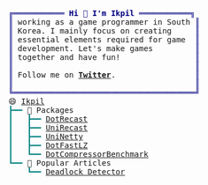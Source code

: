 <pre style="font-family:Menlo,'DejaVu Sans Mono',consolas,'Courier New',monospace"><span style="color: #000080; text-decoration-color: #000080">╔═══════════ </span><span style="color: #000080; text-decoration-color: #000080; font-weight: bold">Hi 👋 I&#x27;m Ikpil</span><span style="color: #000080; text-decoration-color: #000080"> ═══════════╗</span>
<span style="color: #000080; text-decoration-color: #000080">║</span> working as a game programmer in South <span style="color: #000080; text-decoration-color: #000080">║</span>
<span style="color: #000080; text-decoration-color: #000080">║</span> Korea. I mainly focus on creating     <span style="color: #000080; text-decoration-color: #000080">║</span>
<span style="color: #000080; text-decoration-color: #000080">║</span> essential elements required for game  <span style="color: #000080; text-decoration-color: #000080">║</span>
<span style="color: #000080; text-decoration-color: #000080">║</span> development. Let&#x27;s make games         <span style="color: #000080; text-decoration-color: #000080">║</span>
<span style="color: #000080; text-decoration-color: #000080">║</span> together and have fun!                <span style="color: #000080; text-decoration-color: #000080">║</span>
<span style="color: #000080; text-decoration-color: #000080">║</span>                                       <span style="color: #000080; text-decoration-color: #000080">║</span>
<span style="color: #000080; text-decoration-color: #000080">║</span> Follow me on <span style="font-weight: bold"><a href="https://twitter.com/ikpil">Twitter</a></span>.                 <span style="color: #000080; text-decoration-color: #000080">║</span>
<span style="color: #000080; text-decoration-color: #000080">║</span>                                       <span style="color: #000080; text-decoration-color: #000080">║</span>
<span style="color: #000080; text-decoration-color: #000080">╚═══════════════════════════════════════╝</span>
😄 <a href="https://github.com/ikpil">Ikpil</a>                      
<span style="color: #008080; text-decoration-color: #008080">┣━━ </span>🐍 Packages               
<span style="color: #008080; text-decoration-color: #008080">┃   ┣━━ </span><a href="https://github.com/ikpil/DotRecast">DotRecast</a>             
<span style="color: #008080; text-decoration-color: #008080">┃   ┣━━ </span><a href="https://github.com/ikpil/UniRecast">UniRecast</a>             
<span style="color: #008080; text-decoration-color: #008080">┃   ┣━━ </span><a href="https://github.com/ikpil/UniNetty">UniNetty</a>              
<span style="color: #008080; text-decoration-color: #008080">┃   ┣━━ </span><a href="https://github.com/ikpil/DotFastLZ">DotFastLZ</a>             
<span style="color: #008080; text-decoration-color: #008080">┃   ┗━━ </span><a href="https://github.com/ikpil/DotCompressorBenchmark">DotCompressorBenchmark</a>
<span style="color: #008080; text-decoration-color: #008080">┗━━ </span>📘 Popular Articles       
<span style="color: #008080; text-decoration-color: #008080">    ┗━━ </span><a href="https://www.ikpil.com/1348">Deadlock Detector</a>     
</pre>
